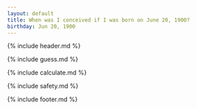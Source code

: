 ```yaml
---
layout: default
title: When was I conceived if I was born on June 20, 1900?
birthday: Jun 20, 1900
---
```


{% include header.md %}

{% include guess.md %}

{% include calculate.md %}

{% include safety.md %}

{% include footer.md %}



